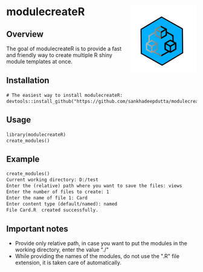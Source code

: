 # modulecreateR <img src="man/figures/logo.png" align="right" height="180" /></a>

## Overview

The goal of modulecreateR is to provide a fast and friendly way to create multiple R shiny module templates at once.

## Installation

```{r, eval = FALSE}
# The easiest way to install modulecreateR:
devtools::install_github("https://github.com/sankhadeepdutta/modulecreateR")
```

## Usage

```{r}
library(modulecreateR)
create_modules()
```

## Example
```{r}
create_modules()
Current working directory: D:/test 
Enter the (relative) path where you want to save the files: views
Enter the number of files to create: 1
Enter the name of file 1: Card
Enter content type (default/named): named
File Card.R  created successfully.
```

## Important notes

- Provide only relative path, in case you want to put the modules in the working directory, enter the value "./"
- While providing the names of the modules, do not use the ".R" file extension, it is taken care of automatically.
